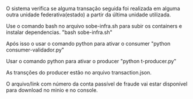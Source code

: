 O sistema verifica se alguma transação seguida foi realizada em alguma outra unidade federativa(estado) a partir da última unidade utilizada.

Use o comando bash no arquivo sobe-infra.sh para subir os containers e instalar dependencias. "bash sobe-infra.sh"

Após isso o usar o comando python para ativar o consumer "python consumer-validador.py"

Usar o comando python para ativar o producer "python t-producer.py"

As transções do producer estão no arquivo transaction.json. 

O arquivo/link com número da conta passível de fraude vai estar disponível para download no minio e no console.
